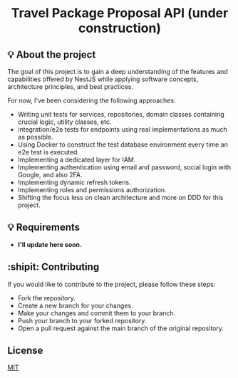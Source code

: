 <h1 align="center">Travel Package Proposal API (under construction)</h1>

## :bulb: About the project

The goal of this project is to gain a deep understanding of the features and capabilities offered by NestJS while applying software concepts, architecture principles, and best practices. 

For now, I've been considering the following approaches:

- Writing unit tests for services, repositories, domain classes containing crucial logic, utility classes, etc.
- integration/e2e tests for endpoints using real implementations as much as possible.
- Using Docker to construct the test database environment every time an e2e test is executed.
- Implementing a dedicated layer for IAM.
- Implementing authentication using email and password, social login with Google, and also 2FA.
- Implementing dynamic refresh tokens.
- Implementing roles and permissions authorization.
- Shifting the focus less on clean architecture and more on DDD for this project.

## :bulb: Requirements

- **I'll update here soon.**

## :shipit: Contributing

If you would like to contribute to the project, please follow these steps:

- Fork the repository.
- Create a new branch for your changes.
- Make your changes and commit them to your branch.
- Push your branch to your forked repository.
- Open a pull request against the main branch of the original repository.

## License

[MIT](https://choosealicense.com/licenses/mit/)
